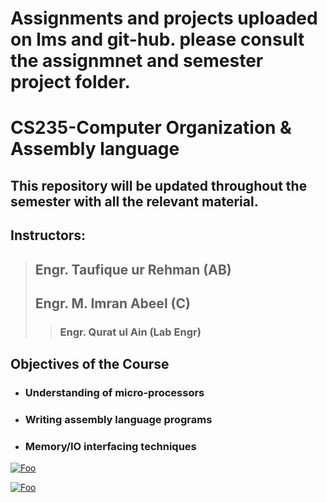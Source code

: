 # **Assignments and projects uploaded on lms and git-hub. please consult the assignmnet and semester project folder.** 

# CS235-Computer Organization & Assembly language

## This repository will be updated throughout the semester with all the relevant material.

## Instructors: 
  
> ## Engr. Taufique ur Rehman (AB)  
> ## Engr. M. Imran Abeel (C)
>> ### Engr. Qurat ul Ain (Lab Engr)
 
## Objectives of the Course 


+ ### Understanding of micro-processors
+ ### Writing assembly language programs
+ ### Memory/IO interfacing techniques 


<a href="http://google.com.au/" rel="">![Foo](https://pics.me.me/impossible-i-want-to-be-success-ful-cuccess-webcomicname-com-41122814.png)</a>


<a href="http://google.com.au/" rel="">![Foo](https://cdn.shopify.com/s/files/1/0071/2156/7862/products/confidence-print-2017_345x345@2x.PNG?v=1531932504)</a>

<!---

-->
